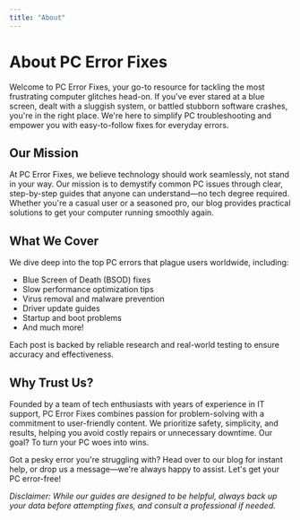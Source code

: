 ```yaml
---
title: "About"
---
```


# About PC Error Fixes

Welcome to PC Error Fixes, your go-to resource for tackling the most frustrating computer glitches head-on. If you've ever stared at a blue screen, dealt with a sluggish system, or battled stubborn software crashes, you're in the right place. We're here to simplify PC troubleshooting and empower you with easy-to-follow fixes for everyday errors.

## Our Mission

At PC Error Fixes, we believe technology should work seamlessly, not stand in your way. Our mission is to demystify common PC issues through clear, step-by-step guides that anyone can understand—no tech degree required. Whether you're a casual user or a seasoned pro, our blog provides practical solutions to get your computer running smoothly again.

## What We Cover

We dive deep into the top PC errors that plague users worldwide, including:

- Blue Screen of Death (BSOD) fixes
- Slow performance optimization tips
- Virus removal and malware prevention
- Driver update guides
- Startup and boot problems
- And much more!

Each post is backed by reliable research and real-world testing to ensure accuracy and effectiveness.

## Why Trust Us?

Founded by a team of tech enthusiasts with years of experience in IT support, PC Error Fixes combines passion for problem-solving with a commitment to user-friendly content. We prioritize safety, simplicity, and results, helping you avoid costly repairs or unnecessary downtime. Our goal? To turn your PC woes into wins.

Got a pesky error you're struggling with? Head over to our blog for instant help, or drop us a message—we're always happy to assist. Let's get your PC error-free! 

*Disclaimer: While our guides are designed to be helpful, always back up your data before attempting fixes, and consult a professional if needed.*